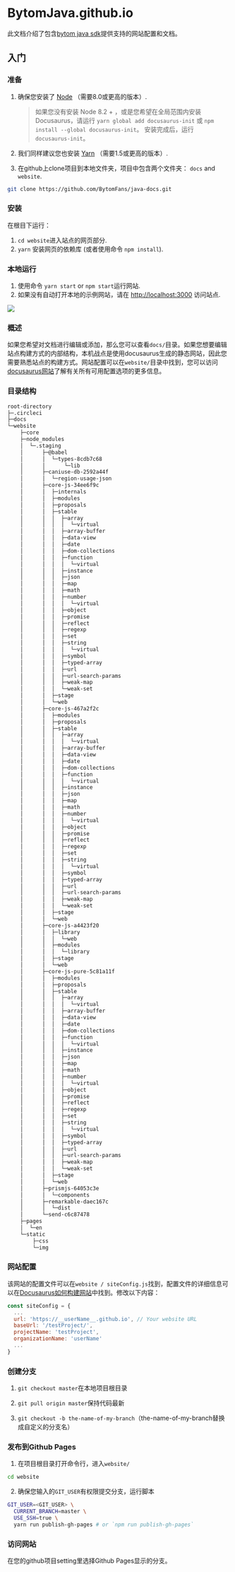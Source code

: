 # BytomJava.github.io
此文档介绍了包含[bytom java sdk](<https://github.com/Bytom/bytom-java-sdk>)提供支持的网站配置和文档。

## 入门

### 准备

1. 确保您安装了 [Node](https://nodejs.org/en/download/) （需要8.0或更高的版本）.
   
      > 如果您没有安装 Node 8.2 + ，或是您希望在全局范围内安装 Docusaurus，请运行 `yarn global add docusaurus-init` 或 `npm install --global docusaurus-init`。 安装完成后，运行 `docusaurus-init`。

2. 我们同样建议您也安装 [Yarn](https://yarnpkg.com/en/docs/install) （需要1.5或更高的版本）.

3. 在github上clone项目到本地文件夹，项目中包含两个文件夹： `docs` and `website`.

```bash
git clone https://github.com/BytomFans/java-docs.git
```

### 安装

在根目下运行：

1. `cd website`进入站点的网页部分.
2. `yarn` 安装网页的依赖库 (或者使用命令 `npm install`).

### 本地运行

1. 使用命令 `yarn start` or `npm start`运行网站.
2. 如果没有自动打开本地的示例网站，请在 [http://localhost:3000](http://localhost:3000/) 访问站点.

![](./img/example.png)

### 概述

如果您希望对文档进行编辑或添加，那么您可以查看`docs/`目录。如果您想要编辑站点构建方式的内部结构，本机战点是使用docusaurus生成的静态网站，因此您需要熟悉站点的构建方式。网站配置可以在`website/`目录中找到，您可以访问[docusaurus网站](<https://docusaurus.io/docs/zh-CN/installation>)了解有关所有可用配置选项的更多信息。
### 目录结构

```bash
root-directory
├─.circleci
├─docs
└─website
    ├─core
    ├─node_modules
    │  └─.staging
    │      ├─@babel
    │      │  └─types-8cdb7c68
    │      │      └─lib
    │      ├─caniuse-db-2592a44f
    │      │  └─region-usage-json
    │      ├─core-js-34ee6f9c
    │      │  ├─internals
    │      │  ├─modules
    │      │  ├─proposals
    │      │  ├─stable
    │      │  │  ├─array
    │      │  │  │  └─virtual
    │      │  │  ├─array-buffer
    │      │  │  ├─data-view
    │      │  │  ├─date
    │      │  │  ├─dom-collections
    │      │  │  ├─function
    │      │  │  │  └─virtual
    │      │  │  ├─instance
    │      │  │  ├─json
    │      │  │  ├─map
    │      │  │  ├─math
    │      │  │  ├─number
    │      │  │  │  └─virtual
    │      │  │  ├─object
    │      │  │  ├─promise
    │      │  │  ├─reflect
    │      │  │  ├─regexp
    │      │  │  ├─set
    │      │  │  ├─string
    │      │  │  │  └─virtual
    │      │  │  ├─symbol
    │      │  │  ├─typed-array
    │      │  │  ├─url
    │      │  │  ├─url-search-params
    │      │  │  ├─weak-map
    │      │  │  └─weak-set
    │      │  ├─stage
    │      │  └─web
    │      ├─core-js-467a2f2c
    │      │  ├─modules
    │      │  ├─proposals
    │      │  ├─stable
    │      │  │  ├─array
    │      │  │  │  └─virtual
    │      │  │  ├─array-buffer
    │      │  │  ├─data-view
    │      │  │  ├─date
    │      │  │  ├─dom-collections
    │      │  │  ├─function
    │      │  │  │  └─virtual
    │      │  │  ├─instance
    │      │  │  ├─json
    │      │  │  ├─map
    │      │  │  ├─math
    │      │  │  ├─number
    │      │  │  │  └─virtual
    │      │  │  ├─object
    │      │  │  ├─promise
    │      │  │  ├─reflect
    │      │  │  ├─regexp
    │      │  │  ├─set
    │      │  │  ├─string
    │      │  │  │  └─virtual
    │      │  │  ├─symbol
    │      │  │  ├─typed-array
    │      │  │  ├─url
    │      │  │  ├─url-search-params
    │      │  │  ├─weak-map
    │      │  │  └─weak-set
    │      │  ├─stage
    │      │  └─web
    │      ├─core-js-a4423f20
    │      │  ├─library
    │      │  │  └─web
    │      │  ├─modules
    │      │  │  └─library
    │      │  ├─stage
    │      │  └─web
    │      ├─core-js-pure-5c81a11f
    │      │  ├─modules
    │      │  ├─proposals
    │      │  ├─stable
    │      │  │  ├─array
    │      │  │  │  └─virtual
    │      │  │  ├─array-buffer
    │      │  │  ├─data-view
    │      │  │  ├─date
    │      │  │  ├─dom-collections
    │      │  │  ├─function
    │      │  │  │  └─virtual
    │      │  │  ├─instance
    │      │  │  ├─json
    │      │  │  ├─map
    │      │  │  ├─math
    │      │  │  ├─number
    │      │  │  │  └─virtual
    │      │  │  ├─object
    │      │  │  ├─promise
    │      │  │  ├─reflect
    │      │  │  ├─regexp
    │      │  │  ├─set
    │      │  │  ├─string
    │      │  │  │  └─virtual
    │      │  │  ├─symbol
    │      │  │  ├─typed-array
    │      │  │  ├─url
    │      │  │  ├─url-search-params
    │      │  │  ├─weak-map
    │      │  │  └─weak-set
    │      │  ├─stage
    │      │  └─web
    │      ├─prismjs-64053c3e
    │      │  └─components
    │      ├─remarkable-daec167c
    │      │  └─dist
    │      └─send-c6c87478
    ├─pages
    │  └─en
    └─static
        ├─css
        └─img
```

### 网站配置 

该网站的配置文件可以在`website / siteConfig.js`找到，配置文件的详细信息可以在[Docusaurus如何构建网站](http://docusaurus.io/docs/en/site-config.html)中找到。修改以下内容：

```js
const siteConfig = {
  ...
  url: 'https://__userName__.github.io', // Your website URL
  baseUrl: '/testProject/',
  projectName: 'testProject',
  organizationName: 'userName'
  ...
}
```

### 创建分支

1. `git checkout master`在本地项目根目录

2. `git pull origin master`保持代码最新
3. `git checkout -b the-name-of-my-branch`（the-name-of-my-branch替换成自定义的分支名）

### 发布到Github Pages

1. 在项目根目录打开命令行，进入`website/`

```bash
cd website
```

2. 确保您输入的`GIT_USER`有权限提交分支，运行脚本

```bash
GIT_USER=<GIT_USER> \
  CURRENT_BRANCH=master \
  USE_SSH=true \
  yarn run publish-gh-pages # or `npm run publish-gh-pages`
```

  ### 访问网站

在您的github项目setting里选择Github Pages显示的分支。